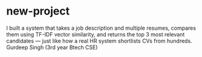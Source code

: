 # new-project
I built a system that takes a job description and multiple resumes, compares them using TF-IDF vector similarity, and returns the top 3 most relevant candidates — just like how a real HR system shortlists CVs from hundreds.
Gurdeep Singh (3rd year Btech CSE)  
